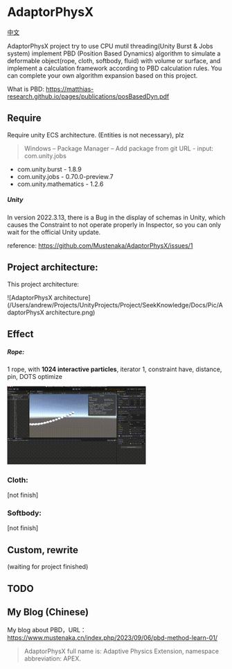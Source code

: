 # AdaptorPhysX

[中文](./Docs/README_ZH-CN.md)

AdaptorPhysX project try to use CPU mutil threading(Unity Burst & Jobs system) implement PBD (Position Based Dynamics) algorithm to simulate a deformable object(rope, cloth, softbody, fluid) with volume or surface, and implement a calculation framework according to PBD calculation rules.  You can complete your own algorithm expansion based on this project.

What is PBD: https://matthias-research.github.io/pages/publications/posBasedDyn.pdf

## Require

 Require unity ECS architecture. (Entities is not necessary), plz 

> Windows – Package Manager – Add package from git URL - input: com.unity.jobs 

- com.unity.burst - 1.8.9
- com.unity.jobs  - 0.70.0-preview.7
- com.unity.mathematics - 1.2.6

##### Unity

In version 2022.3.13, there is a Bug in the display of schemas in Unity, which causes the Constraint to not operate properly in Inspector, so you can only wait for the official Unity update.

reference: https://github.com/Mustenaka/AdaptorPhysX/issues/1

## Project architecture:

This project architecture:

![AdaptorPhysX architecture](/Users/andrew/Projects/UnityProjects/Project/SeekKnowledge/Docs/Pic/AdaptorPhysX architecture.png)

## Effect

##### Rope:

1 rope, with **1024 interactive particles**, iterator 1, constraint have, distance, pin, DOTS optimize

![job-rope-1024](./Docs/Pic/Effect/Rope/job-rope-1024.gif)

### Cloth:

[not finish]



### Softbody:

[not finish]



## Custom, rewrite

(waiting for project finished)



## TODO





## My Blog (Chinese)

My blog about PBD，URL：https://www.mustenaka.cn/index.php/2023/09/06/pbd-method-learn-01/

> AdaptorPhysX full name is: Adaptive Physics Extension, namespace abbreviation: APEX.
